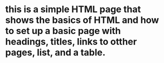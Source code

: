 # this is a simple HTML page that shows the basics of HTML and how to set up a basic page with headings, titles, links to otther pages, list, and a table. 
